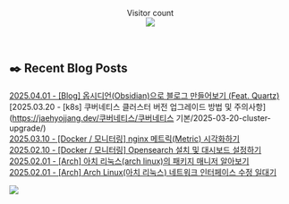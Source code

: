 
<p align="center">
    Visitor count<br>
    <img src="https://profile-counter.glitch.me/JaehyoJJAng/count.svg" />
</p>

<br>

## ✒️ Recent Blog Posts
[2025.04.01 - [Blog] 옵시디언(Obsidian)으로 블로그 만들어보기 (Feat. Quartz)](https://jaehyojjang.dev/블로그구축/quartz/) <br/>
[2025.03.20 - [k8s] 쿠버네티스 클러스터 버전 업그레이드 방법 및 주의사항](https://jaehyojjang.dev/쿠버네티스/쿠버네티스 기본/2025-03-20-cluster-upgrade/) <br/>
[2025.03.10 - [Docker / 모니터링] nginx 메트릭(Metric) 시각화하기](https://jaehyojjang.dev/모니터링/grafana-nginx-exporter/) <br/>
[2025.02.10 - [Docker / 모니터링] Opensearch 설치 및 대시보드 설정하기](https://jaehyojjang.dev/모니터링/opensearch/) <br/>
[2025.02.01 - [Arch] 아치 리눅스(arch linux)의 패키지 매니저 알아보기](https://jaehyojjang.dev/리눅스서버/arch/arch-aur/) <br/>
[2025.02.01 - [Arch] Arch Linux(아치 리눅스) 네트워크 인터페이스 수정 일대기](https://jaehyojjang.dev/리눅스서버/arch/arch-nmcli/) <br/>


<img src="https://img.shields.io/badge/최근%20배포일-2025/06/09_00:26-%23121212?style=flat">